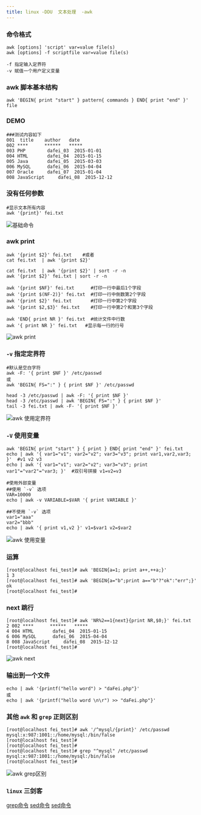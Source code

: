 ```yaml
---
title: linux -DDU  文本处理  -awk
---
```

### 命令格式

```shell
awk [options] 'script' var=value file(s)
awk [options] -f scriptfile var=value file(s)

-f 指定输入定界符
-v 赋值一个用户定义变量
```

### awk 脚本基本结构

```shell
awk 'BEGIN{ print "start" } pattern{ commands } END{ print "end" }' file
```

### DEMO

```shell
###测试内容如下 
001  title    author   date
002 ****      ******   *****
003 PHP        dafei_03  2015-01-01
004 HTML       dafei_04  2015-01-15
005 Java       dafei_05  2015-03-03
006 MySQL      dafei_06  2015-04-04
007 Oracle     dafei_07  2015-01-04
008 JavaScript     dafei_08  2015-12-12
```



### 没有任何参数

```shell
#显示文本所有内容
awk '{print}' fei.txt  
```

![基础命令](/img/ubuntu/linux_command/linux_awk/awk_001.png "基础命令")

### awk  print

```shell
awk '{print $2}' fei.txt    #或者
cat fei.txt  | awk '{print $2}'

cat fei.txt  | awk '{print $2}' | sort -r -n
awk '{print $2}' fei.txt | sort -r -n

awk '{print $NF}' fei.txt      #打印一行中最后1个字段
awk '{print $(NF-2)}' fei.txt  #打印一行中倒数第2个字段
awk '{print $2}' fei.txt       #打印一行中第2个字段
awk '{print $2,$3}' fei.txt    #打印一行中第2个和第3个字段

awk 'END{ print NR }' fei.txt  #统计文件中行数
awk '{ print NR }' fei.txt   #显示每一行的行号
```

![awk print ](/img/ubuntu/linux_command/linux_awk/awk_print.png "awk print")

###  `-v` 指定定界符

```shell
#默认是空白字符
awk -F: '{ print $NF }' /etc/passwd
或
awk 'BEGIN{ FS=":" } { print $NF }' /etc/passwd

head -3 /etc/passwd | awk -F: '{ print $NF }' 
head -3 /etc/passwd | awk 'BEGIN{ FS=":" } { print $NF }'  
tail -3 fei.txt | awk -F- '{ print $NF }' 
```

![awk 使用定界符 ](/img/ubuntu/linux_command/linux_awk/awk_f.png "awk 使用定界符")

###   `-V`  使用变量 

```shell
awk 'BEGIN{ print "start" } { print } END{ print "end" }' fei.txt
echo | awk '{ var1="v1"; var2="v2"; var3="v3"; print var1,var2,var3; }'  #v1 v2 v3
echo | awk '{ var1="v1"; var2="v2"; var3="v3"; print var1"="var2"="var3; }'  #双引号拼接 v1=v2=v3

#使用外部变量
##使用 `-v` 选项
VAR=10000
echo | awk -v VARIABLE=$VAR '{ print VARIABLE }'

##不使用 `-v` 选项
var1="aaa"
var2="bbb"
echo | awk '{ print v1,v2 }' v1=$var1 v2=$var2
```

![awk 使用变量 ](/img/ubuntu/linux_command/linux_awk/awk_var.png "awk 使用变量")

### 运算

```shell
[root@localhost fei_test]# awk 'BEGIN{a=1; print a++,++a;}'
1 3
[root@localhost fei_test]# awk 'BEGIN{a="b";print a=="b"?"ok":"err";}'
ok
[root@localhost fei_test]# 
```

### next 跳行

```shell
[root@localhost fei_test]# awk 'NR%2==1{next}{print NR,$0;}' fei.txt 
2 002 ****      ******   *****
4 004 HTML       dafei_04  2015-01-15
6 006 MySQL      dafei_06  2015-04-04
8 008 JavaScript     dafei_08  2015-12-12
[root@localhost fei_test]# 		
```

![awk next ](/img/ubuntu/linux_command/linux_awk/awk_next.png "awk next")

### 输出到一个文件

```shell
echo | awk '{printf("hello word") > "daFei.php"}'
或
echo | awk '{printf("hello word \n\r") >> "daFei.php"}'
```

### 其他  `awk` 和 `grep` 正则区别

```shell
[root@localhost fei_test]# awk '/^mysql/{print}' /etc/passwd
mysql:x:987:1001::/home/mysql:/bin/false
[root@localhost fei_test]# 
[root@localhost fei_test]# 
[root@localhost fei_test]# grep "^mysql" /etc/passwd
mysql:x:987:1001::/home/mysql:/bin/false
[root@localhost fei_test]# 
```

![awk grep区别 ](/img/ubuntu/linux_command/linux_awk/awk_grep.png "awk grep区别")

### `linux` 三剑客

 [grep命令](./linux_DDU_grep/ "grep命令")
 [sed命令](./linux_DDU_sed/ "sed命令")
 [sed命令](./linux_DDU_sed/ "sed命令")















